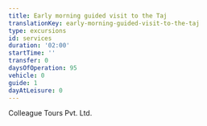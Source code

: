 ```yaml
---
title: Early morning guided visit to the Taj
translationKey: early-morning-guided-visit-to-the-taj
type: excursions
id: services
duration: '02:00'
startTime: ''
transfer: 0
daysOfOperation: 95
vehicle: 0
guide: 1
dayAtLeisure: 0
---
```

Colleague Tours Pvt. Ltd.